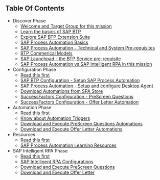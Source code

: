 ## Table Of Contents

<!-- disco-toc-start -->
- Discover Phase 
  - [Welcome and Target Group for this mission](Discover/01-Welcome)<!-- dc-card: {"label": ["Basics"], "cardName":"Welcome and Target Group for this mission"} dc-card -->
  - [Learn the basics of SAP BTP](Discover/02-SAP_BTP_BASICS)<!-- dc-card: {"label": ["Basics"], "cardName":"Learn the basics of SAP BTP"} dc-card -->
  - [Explore SAP BTP Extension Suite](Discover/03-SAP_BTP_Exensions)<!-- dc-card: {"label": ["Basics"], "cardName":"Welcome and Target Group for this mission"} dc-card -->
  - [SAP Process Automation Basics](Discover/04-SPA_BASICS)<!-- dc-card: {"label": ["Basics"], "cardName":"SAP Process Automation Basics"} dc-card -->
  - [SAP Process Automation - Technical and System Pre-requisites](Discover/05-SPA_Prerequisites)<!-- dc-card: {"label": ["Basics"], "cardName":"SAP Process Automation - Technical and System Pre-requisites"} dc-card -->
  - [BTP Commerical Models](Discover/06-BTP_Commericals)<!-- dc-card: {"label": ["Basics"], "cardName":"BTP Commercial Models"} dc-card -->
  - [SAP Launchpad - the BTP Service pre-requisite](Discover/07-SPA_SAPLaunchPad)<!-- dc-card: {"label": ["Basics"], "cardName":"SAP Launchpad - the BTP Service pre-requisite"} dc-card -->
  - [SAP Process Automation vs SAP Intelligent RPA in this mission](Discover/08-SPA_vs_SAP_IntelligentRPA)<!-- dc-card: {"label": ["Basics"], "cardName":"SAP Process Automation vs SAP Intelligent RPA in this mission"} dc-card -->
- Configuration Phase
  - [Read this first](Configuration/01_Read_this_first)<!-- dc-card: {"label": ["Configuration"], "cardName":"Read this first"} dc-card -->
  - [SAP BTP Configuration - Setup SAP Process Automation](Configuration/02-SAP_BTP_SPA_Service_Setup)<!-- dc-card: {"label": ["Configuration"], "cardName":"SAP BTP Configuration - Setup SAP Process Automation"} dc-card -->
  - [SAP Process Automation - Setup and configure Desktop Agent](Configuration/03-SAP_SPA_Technical_Pre_Req)<!-- dc-card: {"label": ["Configuration"], "cardName":"SAP Process Automation - Setup and configure Desktop Agent"} dc-card -->
  - [Download Automations from SPA Store](Configuration/04-Download_Automations_From_SPAStore)<!-- dc-card: {"label": ["Configuration"], "cardName":"Download Automations from SPA Store"} dc-card -->
  - [SuccessFactors Configuration - PreScreen Questions](Configuration/05-SF_Configurations_Offer_Letter_Automation)<!-- dc-card: {"label": ["Configuration"], "cardName":"SuccessFactors Configuration - PreScreen Questions"} dc-card -->
  - [SuccessFactors Configuration - Offer Letter Automation](Configuration/06-SF_Configurations_PreScreen_Questions)<!-- dc-card: {"label": ["Configuration"], "cardName":"SuccessFactors Configuration - Offer Letter Automation"} dc-card -->
- Automation Phase
  - [Read this first](Automation/01_Read_this_first)<!-- dc-card: {"label": ["Automation"], "cardName":"SAP Process Automation - Setup and configure Desktop Agent"} dc-card -->
  - [Know about Automation Triggers](Automation/02-Attended_Scheduled_API)<!-- dc-card: {"label": ["Automation"], "cardName":"Know about Automation Triggers"} dc-card -->
  - [Download and Execute PreScreen Questions Automations](Automation/02_Download_Execute_PreScreenAutomations)<!-- dc-card: {"label": ["Automation"], "cardName":"SAP Process Automation - Setup and configure Desktop Agent"} dc-card -->
  - [Download and Execute Offer Letter Automations](Automation/03_Download_Execute_Offer_Letter_Automations)<!-- dc-card: {"label": ["Automation"], "cardName":"SAP Process Automation - Setup and configure Desktop Agent"} dc-card -->
- Resources
  - [Read this first](Resources/01_Read_this_first)
  - [SAP Process Automation Learning Resources](Resources/02_learning)
- SAP Intelligent RPA Phase
  - [Read this first](SAPIntelligentRPA/01_Read_this_first)
  - [SAP Intelligent RPA Configurations](SAPIntelligentRPA/02_SAPIntelligentRPA_Setup)
  - [Download and Execute PreScreen Questions](SAPIntelligentRPA/03_Download_Execute_PreScreenAutomations)
  - [Download and Execute Offer Letter](SAPIntelligentRPA/04_Download_Execute_Offer_Letter_Automations)
<!-- disco-toc-end -->

